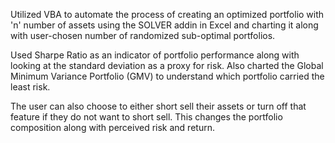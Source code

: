 Utilized VBA to automate the process of creating an optimized portfolio with 'n' number of assets using the SOLVER addin in Excel and charting it along with user-chosen number of randomized sub-optimal portfolios.

Used Sharpe Ratio as an indicator of portfolio performance along with looking at the standard deviation as a proxy for risk. Also charted the Global Minimum Variance Portfolio (GMV) to understand which portfolio carried the least risk.

The user can also choose to either short sell their assets or turn off that feature if they do not want to short sell. This changes the portfolio composition along with perceived risk and return.

